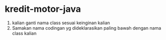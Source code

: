 # kredit-motor-java

1. kalian ganti nama class sesuai keinginan kalian
2. Samakan nama codingan yg dideklarasikan paling bawah dengan nama class kalian
